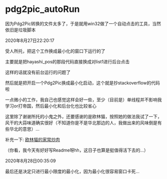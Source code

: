 # pdg2pic_autoRun
因为Pdg2Pic转换的文件太多了，于是就用win32做了一个自动点击的工具，当然依旧是垃圾脚本



2020年8月27日22:20:17



受人所托，把这个工作换成最小化的窗口下运行的了



主要就是把hayashi_pos的那段代码直接换成对list1进行后台点击

这样的话就没有前台运行的问题了



然后就是把开启一个Pdg2Pic换成最小化启动，这个就是抄stackoverflow的代码啦



一点微小的工作，我自己也感觉这样会好一些，至少（目前是）单线程并不影响我学习or打帝国，然后最小化和后台化也比较省心



这里除了谢谢所托的小鬼之外，还要感谢的是欧林猫，按照她的做法我试了一下，风干的大蒜味道确实很好（不知道你是不是华北那边的人，我做出来的风味倒是有些华北的意思）...



补充一下: [欧林猫的家常炒肉](https://www.bilibili.com/read/cv7362510)

（你看，我今天有好好写Readme呀hh，这日子也算是挺值得活下去的...）



2020年8月28日00:35:09



最后还是决定只进行最小限度的最小化，因为最小化很容易窗口卡死...

